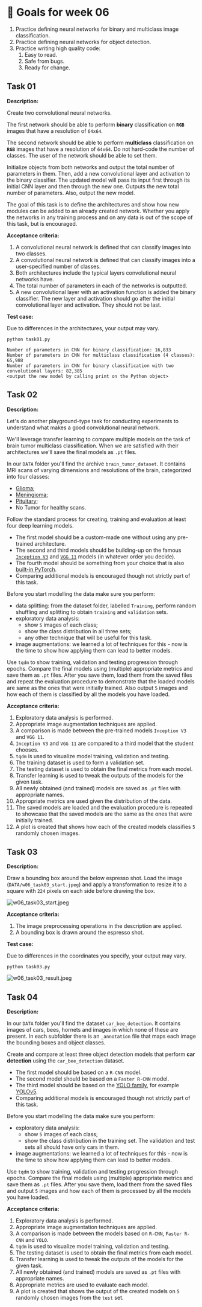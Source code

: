 # 🎯 Goals for week 06

1. Practice defining neural networks for binary and multiclass image classification.
2. Practice defining neural networks for object detection.
3. Practice writing high quality code:
   1. Easy to read.
   2. Safe from bugs.
   3. Ready for change.

## Task 01

**Description:**

Create two convolutional neural networks.

The first network should be able to perform **binary** classification on **`RGB`** images that have a resolution of `64x64`.

The second network should be able to perform **multiclass** classification on **`RGB`** images that have a resolution of `64x64`. Do not hard-code the number of classes. The user of the network should be able to set them.

Initialize objects from both networks and output the total number of parameters in them. Then, add a new convolutional layer and activation to the binary classifier. The updated model will pass its input first through its initial CNN layer and then through the new one. Outputs the new total number of parameters. Also, output the new model.

The goal of this task is to define the architectures and show how new modules can be added to an already created network. Whether you apply the networks in any training process and on any data is out of the scope of this task, but is encouraged.

**Acceptance criteria:**

1. A convolutional neural network is defined that can classify images into two classes.
2. A convolutional neural network is defined that can classify images into a user-specified number of classes.
3. Both architectures include the typical layers convolutional neural networks have.
4. The total number of parameters in each of the networks is outputted.
5. A new convolutional layer with an activation function is added the binary classifier. The new layer and activation should go after the initial convolutional layer and activation. They should not be last.

**Test case:**

Due to differences in the architectures, your output may vary.

```console
python task01.py
```

```console
Number of parameters in CNN for binary classification: 16,833
Number of parameters in CNN for multiclass classification (4 classes): 65,988
Number of parameters in CNN for binary classification with two convolutional layers: 82,385
<output the new model by calling print on the Python object>
```

## Task 02

**Description:**

Let's do another playground-type task for conducting experiments to understand what makes a good convolutional neural network.

We'll leverage transfer learning to compare multiple models on the task of brain tumor multiclass classification. When we are satisfied with their architectures we'll save the final models as `.pt` files.

In our `DATA` folder you'll find the archive `brain_tumor_dataset`. It contains MRI scans of varying dimensions and resolutions of the brain, categorized into four classes:

- [Glioma](https://en.wikipedia.org/wiki/Glioma);
- [Meningioma](https://en.wikipedia.org/wiki/Meningioma);
- [Pituitary](https://en.wikipedia.org/wiki/Pituitary_adenoma);
- No Tumor for healthy scans.

Follow the standard process for creating, training and evaluation at least four deep learning models.

- The first model should be a custom-made one without using any pre-trained architecture.
- The second and third models should be building-up on the famous [`Inception V3`](https://pytorch.org/vision/stable/models/inception.html#inception-v3) and [`VGG 11`](https://pytorch.org/vision/stable/models/vgg.html#vgg) models (in whatever order you decide).
- The fourth model should be something from your choice that is also [built-in PyTorch](https://pytorch.org/vision/stable/models.html#models-and-pre-trained-weights).
- Comparing additional models is encouraged though not strictly part of this task.

Before you start modelling the data make sure you perform:

- data splitting: from the dataset folder, labelled `Training`, perform random shuffling and splitting to obtain `training` and `validation` sets.
- exploratory data analysis:
  - show `5` images of each class;
  - show the class distribution in all three sets;
  - any other technique that will be useful for this task.
- image augmentations: we learned a lot of techniques for this - now is the time to show how applying them can lead to better models.

Use `tqdm` to show training, validation and testing progression through epochs. Compare the final models using (multiple) appropriate metrics and save them as `.pt` files. After you save them, load them from the saved files and repeat the evaluation procedure to demonstrate that the loaded models are same as the ones that were initially trained. Also output `5` images and how each of them is classified by all the models you have loaded.

**Acceptance criteria:**

1. Exploratory data analysis is performed.
2. Appropriate image augmentation techniques are applied.
3. A comparison is made between the pre-trained models `Inception V3` and `VGG 11`.
4. `Inception V3` and `VGG 11` are compared to a third model that the student chooses.
5. `tqdm` is used to visualize model training, validation and testing.
6. The training dataset is used to form a validation set.
7. The testing dataset is used to obtain the final metrics from each model.
8. Transfer learning is used to tweak the outputs of the models for the given task.
9. All newly obtained (and trained) models are saved as `.pt` files with appropriate names.
10. Appropriate metrics are used given the distribution of the data.
11. The saved models are loaded and the evaluation procedure is repeated to showcase that the saved models are the same as the ones that were initially trained.
12. A plot is created that shows how each of the created models classifies `5` randomly chosen images.

## Task 03

**Description:**

Draw a bounding box around the below espresso shot. Load the image (`DATA/w06_task03_start.jpeg`) and apply a transformation to resize it to a square with `224` pixels on each side before drawing the box.

![w06_task03_start.jpeg](../DATA/w06_task03_start.jpeg "w06_task03_start.jpeg")

**Acceptance criteria:**

1. The image preprocessing operations in the description are applied.
2. A bounding box is drawn around the espresso shot.

**Test case:**

Due to differences in the coordinates you specify, your output may vary.

```console
python task03.py
```

![w06_task03_result.jpeg](../assets/w06_task03_result.jpeg "w06_task03_result.jpeg")

## Task 04

**Description:**

In our `DATA` folder you'll find the dataset `car_bee_detection`. It contains images of cars, bees, hornets and images in which none of these are present. In each subfolder there is an `_annotation` file that maps each image the bounding boxes and object classes.

Create and compare at least three object detection models that perform **car detection** using the `car_bee_detection` dataset.

- The first model should be based on a `R-CNN` model.
- The second model should be based on a `Faster R-CNN` model.
- The third model should be based on the [YOLO family](https://en.wikipedia.org/wiki/You_Only_Look_Once), for example [YOLOv5](https://pytorch.org/hub/ultralytics_yolov5/).
- Comparing additional models is encouraged though not strictly part of this task.

Before you start modelling the data make sure you perform:

- exploratory data analysis:
  - show `5` images of each class;
  - show the class distribution in the training set. The validation and test sets all should have only cars in them.
- image augmentations: we learned a lot of techniques for this - now is the time to show how applying them can lead to better models.

Use `tqdm` to show training, validation and testing progression through epochs. Compare the final models using (multiple) appropriate metrics and save them as `.pt` files. After you save them, load them from the saved files and output `5` images and how each of them is processed by all the models you have loaded.

**Acceptance criteria:**

1. Exploratory data analysis is performed.
2. Appropriate image augmentation techniques are applied.
3. A comparison is made between the models based on `R-CNN`, `Faster R-CNN` and `YOLO`.
4. `tqdm` is used to visualize model training, validation and testing.
5. The testing dataset is used to obtain the final metrics from each model.
6. Transfer learning is used to tweak the outputs of the models for the given task.
7. All newly obtained (and trained) models are saved as `.pt` files with appropriate names.
8. Appropriate metrics are used to evaluate each model.
9. A plot is created that shows the output of the created models on `5` randomly chosen images from the `test` set.
